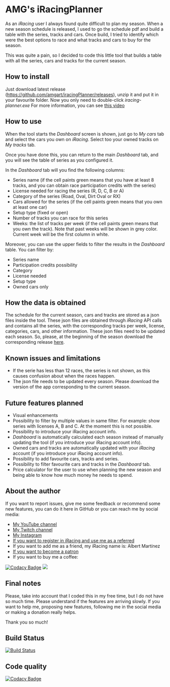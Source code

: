 # AMG's iRacingPlanner
As an *iRacing* user I always found quite difficult to plan my season. When a new season schedule is released, 
I used to go the schedule pdf and build a table with the series, tracks and cars. Once build, I tried to identify
which were the best options to race and what tracks and cars to buy for the season.

This was quite a pain, so I decided to code this little tool that builds a table with all the series, cars and
tracks for the current season.

## How to install
Just download latest release (https://github.com/amgart/iracingPlanner/releases), unzip it and put it in your favourite folder.
Now you only need to double-click *iracing-planner.exe*
For more information, you can see [this video](https://www.youtube.com/watch?v=-VfMf-qy6pU&t=1s&ab_channel=Amgart)

## How to use
When the tool starts the *Dashboard* screen is shown, just go to *My cars* tab and select the cars you own on *iRacing*. 
Select too your owned tracks on *My tracks* tab.

Once you have done this, you can return to the main *Dashboard* tab, and you will see the table of series 
as you configured it.

In the *Dashboard* tab will you find the following columns:
*   Series name (if the cell paints green means that you have at least 8 tracks, and you can obtain race participation credits with the series)
*   License needed for racing the series (R, D, C, B or A)
*   Category of the series (Road, Oval, Dirt Oval or RX)
*   Cars allowed for the series (if the cell paints green means that you own at least one car)
*   Setup type (fixed or open)
*   Number of tracks you can race for this series
*   Weeks: the list of tracks per week (if the cell paints green means that you own the track). 
Note that past weeks will be shown in grey color. Current week will be the first column in white.

Moreover, you can use the upper fields to filter the results in the *Dashboard* table. You can filter by:
*   Series name
*   Participation credits possibility
*   Category
*   License needed
*   Setup type
*   Owned cars only

## How the data is obtained
The schedule for the current season, cars and tracks are stored as a json files inside the tool. 
These json files are obtained through *iRacing* API calls and contains all the series, with the corresponding 
tracks per week, license, categories, cars, and other information. These json files need to be updated each season.
So, please, at the beginning of the season download the corresponding release 
[here](https://github.com/amgart/iracingPlanner/releases).

## Known issues and limitations
*   If the serie has less than 12 races, the series is not shown, as this causes confusion about when the races happen.
*   The json file needs to be updated every season. Please download the version of the app corresponding to the current season.

## Future features planned
*   Visual enhancements
*   Possibility to filter by multiple values in same filter. For example: show series with licenses A, B and C. At the moment this is not possible.
*   Possibility to introduce your iRacing account info.
*   *Dashboard* is automatically calculated each season instead of manually updating the tool (if you introduce your iRacing account info).
*   Owned cars and tracks are automatically updated with your *iRacing* account (if you introduce your iRacing account info).
*   Possibility to add favourite cars, tracks and series.
*   Possibility to filter favourite cars and tracks in the *Dashboard* tab.
*   Price calculator for the user to use when planning the new season and being able to know how much money he needs to spend.

## About the author
If you want to report issues, give me some feedback or recommend some new features, you can do it here in
GitHub or you can reach me by social media:

*   [My YouTube channel](https://www.youtube.com/channel/UC5TSGSOsf1KE2zjnFFJTSfw)
*   [My Twitch channel](https://www.twitch.tv/amgart88)
*   [My Instagram](https://www.instagram.com/amg.art/)
*   [If you want to register in iRacing and use me as a referred](https://www.iracing.com/membership/?refid=366160)
*   If you want to add me as a friend, my iRacing name is: Albert Martínez
*   [If you want to become a patron](https://www.patreon.com/amgart)
*   If you want to buy me a coffee:

[![Codacy Badge](https://api.codacy.com/project/badge/Grade/2c6b043b20b4408eb4181f71a58411da)](https://app.codacy.com/gh/amgart/iracingPlanner?utm_source=github.com&utm_medium=referral&utm_content=amgart/iracingPlanner&utm_campaign=Badge_Grade)
[![](https://www.paypalobjects.com/es_ES/ES/i/btn/btn_donate_LG.gif)](https://www.paypal.com/cgi-bin/webscr?cmd=_s-xclick&hosted_button_id=WBC5FZRDZHMSE)

## Final notes
Please, take into account that I coded this in my free time, but I do not have so much time. Please understand
if the features are arriving slowly. 
If you want to help me, proposing new features, following me in the social media or making a donation 
really helps.

Thank you so much!

## Build Status
[![Build Status](https://travis-ci.com/amgart/iracingPlanner.svg?token=fxGz683x8EKy5r4BMBoM&branch=develop)](https://travis-ci.com/amgart/iracingPlanner)

## Code quality
[![Codacy Badge](https://app.codacy.com/project/badge/Grade/c2a6545e7f60442baca49e0d551d29a1)](https://www.codacy.com/gh/amgart/iracingPlanner/dashboard?utm_source=github.com&amp;utm_medium=referral&amp;utm_content=amgart/iracingPlanner&amp;utm_campaign=Badge_Grade)
